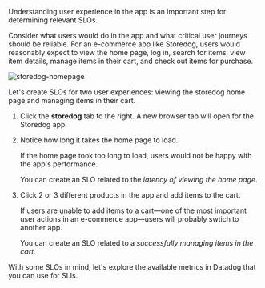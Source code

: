 Understanding user experience in the app is an important step for determining relevant SLOs. 

Consider what users would do in the app and what critical user journeys should be reliable. For an e-commerce app like Storedog, users would reasonably expect to view the home page, log in, search for items, view item details, manage items in their cart, and check out items for purchase.

![storedog-homepage](slopractice/assets/storedog-homepage.png)

Let's create SLOs for two user experiences: viewing the storedog home page and managing items in their cart.

1. Click the **storedog** tab to the right. A new browser tab will open for the Storedog app. 

2. Notice how long it takes the home page to load. 

   If the home page took too long to load, users would not be happy with the app's performance. 
   
   You can create an SLO related to the *latency of viewing the home page*.

3. Click 2 or 3 different products in the app and add items to the cart.

   If users are unable to add items to a cart—one of the most important user actions in an e-commerce app—users will probably swtich to another app. 
   
   You can create an SLO related to a *successfully managing items in the cart*.

With some SLOs in mind, let's explore the available metrics in Datadog that you can use for SLIs.